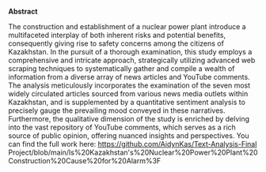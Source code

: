 **Abstract**

The construction and establishment of a nuclear power plant introduce a multifaceted interplay of both inherent risks and potential benefits, consequently giving rise to safety concerns among the citizens of Kazakhstan. In the pursuit of a thorough examination, this study employs a comprehensive and intricate approach, strategically utilizing advanced web scraping techniques to systematically gather and compile a wealth of information from a diverse array of news articles and YouTube comments. The analysis meticulously incorporates the examination of the seven most widely circulated articles sourced from various news media outlets within Kazakhstan, and is supplemented by a quantitative sentiment analysis to precisely gauge the prevailing mood conveyed in these narratives. Furthermore, the qualitative dimension of the study is enriched by delving into the vast repository of YouTube comments, which serves as a rich source of public opinion, offering nuanced insights and perspectives.
You can find the full work here: https://github.com/AidynKas/Text-Analysis-Final Project/blob/main/Is%20Kazakhstan's%20Nuclear%20Power%20Plant%20Construction%20Cause%20for%20Alarm%3F
